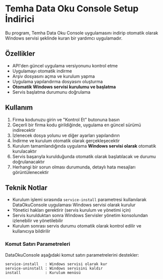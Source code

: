 # Temha Data Oku Console Setup İndirici

Bu program, Temha Data Oku Console uygulamasını indirip otomatik olarak Windows servisi şeklinde kuran bir yardımcı uygulamadır.

## Özellikler

- API'den güncel uygulama versiyonunu kontrol etme
- Uygulamayı otomatik indirme
- Arşiv dosyasını açma ve kurulum yapma
- Uygulama yapılandırma dosyasını oluşturma
- **Otomatik Windows servisi kurulumu ve başlatma**
- Servis başlatma durumunu doğrulama

## Kullanım

1. Firma kodunuzu girin ve "Kontrol Et" butonuna basın
2. Geçerli bir firma kodu girildiğinde, uygulama en güncel sürümü indirecektir
3. İzlenecek dosya yolunu ve diğer ayarları yapılandırın
4. İndirme ve kurulum otomatik olarak gerçekleşecektir
5. Kurulum tamamlandığında uygulama **Windows servisi olarak** otomatik kurulacaktır
6. Servis başarıyla kurulduğunda otomatik olarak başlatılacak ve durumu doğrulanacaktır
7. Herhangi bir sorun olması durumunda, detaylı hata mesajları görüntülenecektir

## Teknik Notlar

- Kurulum işlemi sırasında `service-install` parametresi kullanılarak DataOkuConsole uygulaması Windows servisi olarak kurulur
- Yönetici hakları gerektirir (servis kurulum ve yönetimi için)
- Servis kurulduktan sonra Windows Servisler yönetim konsolundan izlenebilir ve yönetilebilir
- Kurulum sonrası servis durumu otomatik olarak kontrol edilir ve kullanıcıya bildirilir

### Komut Satırı Parametreleri

DataOkuConsole aşağıdaki komut satırı parametrelerini destekler:

```
service-install   : Windows servisi olarak kur
service-uninstall : Windows servisini kaldır
install           : Kurulum menüsü
```
